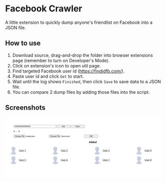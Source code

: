 # Facebook Crawler
A little extension to quickly dump anyone's friendlist on Facebook into a JSON file.

## How to use
1. Download source, drag-and-drop the folder into browser extensions page (remember to turn on Developer's Mode).
2. Click on extension's icon to open util page.
3. Find targeted Facebook user id (https://findidfb.com/).
4. Paste user id and click `Get` to start.
5. Wait until the log shows `Finished`, then click `Save` to save data to a JSON file.
6. You can compare 2 dump files by adding those files into the script.

## Screenshots
<img width="700" src="https://raw.githubusercontent.com/huytrinhm/facebook-crawler/master/screenshots/fb-crawler.png">
